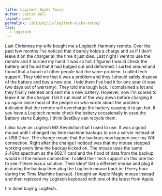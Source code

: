 ```yaml
---
title: Logitech Sucks Twice
author: Justin Ball
layout: post
permalink: /2010/02/28/logitech-sucks-twice/
tags:
  - logitech
---
```

Last Christmas my wife bought me a Logitech Harmony remote. Over the past few months I've noticed that it barely holds a charge and so if I don't leave it on the charger all the time it just dies. Last night I went to use the remote and it burned my hand it was so hot. I figured I would check the battery and found that it had bulged out and deformed. I surfed around and found that a bunch of other people had the same problem. I called tech support. They told me that it was a problem and they I should safely dispose of the battery and buy a new one. I told them I've had it for one year (it was two days out of warranty). They told me tough luck. I complained a lot and they finally relented and sent me a new battery. However, now I'm scared to leave it on the charger. I let it run most of the way down before charging it up again since most of the people on who wrote about the problem indicated that the remote will overcharge the battery causing it to get hot. If you have a Logitech remote check the battery occasionally in case the battery starts bulging. I think BestBuy can recycle them.

I also have an Logitech MX Revolution that I used to use. It was a good mouse until I changed my time machine backups to use a server instead of a USB Drive. The change meant that the backups now happen over my Wifi connection. Right after the change I noticed was that my mouse stopped working every time the backup kicked on. The mouse uses the same 2.4Ghz spectrum as the 802.11 card and the flood of data from the backup would kill the mouse connection. I called their tech support on this one too to see if there was a solution. Their idea? Get a different mouse and plug it in during the backup then plug the Logitech mouse back in. (Every hour during the Time Machine backup). I bought an Apple Magic mouse instead and then replaced my Logitech keyboard with one of the latest from Apple.

I'm done buying Logitech.